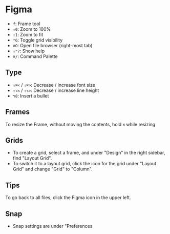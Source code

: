# Figma

- `f`: Frame tool
- `⇧0`: Zoom to 100%
- `⇧1`: Zoom to fit
- `⌃G`: Toggle grid visibility
- `⌘O`: Open file browser (right-most tab)
- `⇧⌃?`: Show help
- `⌘/`: Command Palette

## Type

- `⇧⌘<` / `⇧⌘>`: Decrease / increase font size
- `⇧⌥<` / `⇧⌥>`: Decrease / increase line height
- `⌥8`: Insert a bullet

## Frames

To resize the Frame, without moving the contents, hold `⌘` while resizing

## Grids

- To create a grid, select a frame, and under "Design" in the right sidebar, find "Layout Grid".
- To switch it to a layout grid, click the icon for the grid under "Layout Grid" and change "Grid" to "Column".

## Tips

To go back to all files, click the Figma icon in the upper left.

## Snap

- Snap settings are under "Preferences
